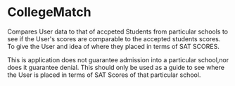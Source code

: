 # CollegeMatch
Compares User data to that of accpeted Students from particular schools to see if the User's scores are comparable to the accepted students scores. To give the User and idea of where they placed in terms of SAT SCORES.


This is application does not guarantee admission into a particular school,nor does it guarantee denial. 
This should only be used as a guide to see where the User is placed in terms of  SAT Scores of that particular school.
